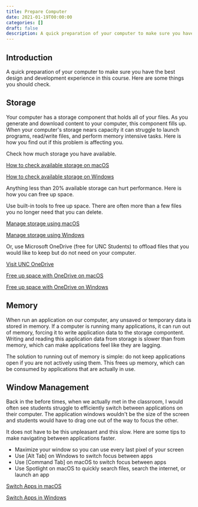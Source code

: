 ```yaml
---
title: Prepare Computer
date: 2021-01-19T00:00:00
categories: []
draft: false
description: A quick preparation of your computer to make sure you have the best design and development experience in this course.
---
```


## Introduction

A quick preparation of your computer to make sure you have the best design and development experience in this course. Here are some things you should check.

## Storage

Your computer has a storage component that holds all of your files. As you generate and download content to your computer, this component fills up. When your computer's storage nears capacity it can struggle to launch programs, read/write files, and perform memory intensive tasks. Here is how you find out if this problem is affecting you.

Check how much storage you have available.

[How to check available storage on macOS](https://support.apple.com/en-us/HT206996#storagepane)

[How to check available storage on Windows](https://support.microsoft.com/en-us/windows/find-out-how-much-storage-your-pc-has-c7cbe6ef-267b-6b8a-32d9-01161623ba5a)

Anything less than 20% available storage can hurt performance. Here is how you can free up space.

Use built-in tools to free up space. There are often more than a few files you no longer need that you can delete.

[Manage storage using macOS](https://support.apple.com/en-us/HT206996#recommendations)

[Manage storage using Windows](https://support.microsoft.com/en-us/windows/free-up-drive-space-in-windows-10-a18fae02-a0fa-8df9-9838-8970f9939de4)

Or, use Microsoft OneDrive (free for UNC Students) to offload files that you would like to keep but do not need on your computer.

[Visit UNC OneDrive](https://onedrive.unc.edu/)

[Free up space with OneDrive on macOS](https://support.microsoft.com/en-us/office/save-disk-space-with-onedrive-files-on-demand-for-mac-529f6d53-e572-4922-a585-e7a318c135f0)

[Free up space with OneDrive on Windows](https://support.microsoft.com/en-us/office/save-disk-space-with-onedrive-files-on-demand-for-windows-10-0e6860d3-d9f3-4971-b321-7092438fb38e)

## Memory

When run an application on our computer, any unsaved or temporary data is stored in memory. If a computer is running many applications, it can run out of memory, forcing it to write application data to the storage compontent. Writing and reading this application data from storage is slower than from memory, which can make applications feel like they are lagging.

The solution to running out of memory is simple: do not keep applications open if you are not actively using them. This frees up memory, which can be consumed by applications that are actually in use.

## Window Management

Back in the before times, when we actually met in the classroom, I would often see students struggle to efficiently switch between applications on their computer. The application windows wouldn't be the size of the screen and students would have to drag one out of the way to focus the other.

It does not have to be this unpleasant and this slow. Here are some tips to make navigating between applications faster.

- Maximize your window so you can use every last pixel of your screen
- Use [Alt Tab] on Windows to switch focus between apps
- Use [Command Tab] on macOS to switch focus between apps
- Use Spotlight on macOS to quickly search files, search the internet, or launch an app

[Switch Apps in macOS](https://www.youtube.com/watch?v=r2xVvFVp3a4)

[Switch Apps in Windows](https://www.youtube.com/watch?v=OKAh_HqDUzU&t=2)
